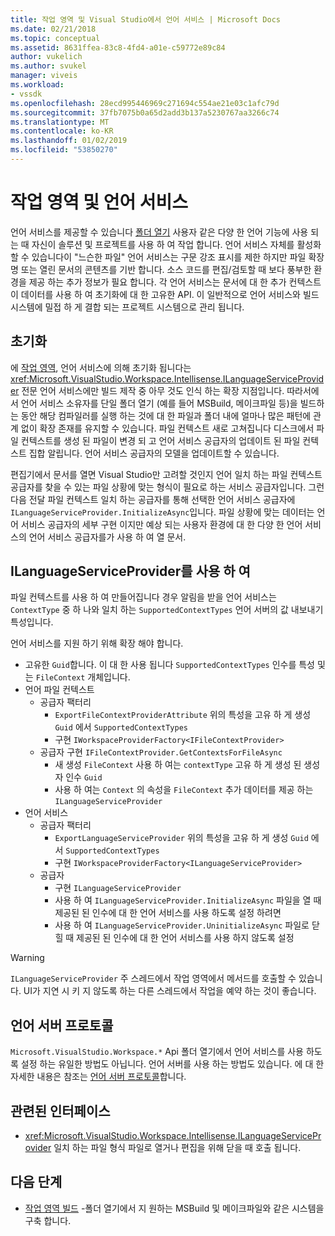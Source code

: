 ```yaml
---
title: 작업 영역 및 Visual Studio에서 언어 서비스 | Microsoft Docs
ms.date: 02/21/2018
ms.topic: conceptual
ms.assetid: 8631ffea-83c8-4fd4-a01e-c59772e89c84
author: vukelich
ms.author: svukel
manager: viveis
ms.workload:
- vssdk
ms.openlocfilehash: 28ecd995446969c271694c554ae21e03c1afc79d
ms.sourcegitcommit: 37fb7075b0a65d2add3b137a5230767aa3266c74
ms.translationtype: MT
ms.contentlocale: ko-KR
ms.lasthandoff: 01/02/2019
ms.locfileid: "53850270"
---
```

# <a name="workspaces-and-language-services"></a>작업 영역 및 언어 서비스

언어 서비스를 제공할 수 있습니다 [폴더 열기](../ide/develop-code-in-visual-studio-without-projects-or-solutions.md) 사용자 같은 다양 한 언어 기능에 사용 되는 때 자신이 솔루션 및 프로젝트를 사용 하 여 작업 합니다. 언어 서비스 자체를 활성화할 수 있습니다이 "느슨한 파일" 언어 서비스는 구문 강조 표시를 제한 하지만 파일 확장명 또는 열린 문서의 콘텐츠를 기반 합니다. 소스 코드를 편집/검토할 때 보다 풍부한 환경을 제공 하는 추가 정보가 필요 합니다. 각 언어 서비스는 문서에 대 한 추가 컨텍스트이 데이터를 사용 하 여 초기화에 대 한 고유한 API. 이 일반적으로 언어 서비스와 빌드 시스템에 밀접 하 게 결합 되는 프로젝트 시스템으로 관리 됩니다.

## <a name="initialization"></a>초기화

에 [작업 영역](workspaces.md), 언어 서비스에 의해 초기화 됩니다는 <xref:Microsoft.VisualStudio.Workspace.Intellisense.ILanguageServiceProvider> 전문 언어 서비스에만 빌드 제작 중 아무 것도 인식 하는 확장 지점입니다. 따라서에서 언어 서비스 소유자를 단일 폴더 열기 (예를 들어 MSBuild, 메이크파일 등)을 빌드하는 동안 해당 컴파일러를 실행 하는 것에 대 한 파일과 폴더 내에 얼마나 많은 패턴에 관계 없이 확장 존재를 유지할 수 있습니다. 파일 컨텍스트 새로 고쳐집니다 디스크에서 파일 컨텍스트를 생성 된 파일이 변경 되 고 언어 서비스 공급자의 업데이트 된 파일 컨텍스트 집합 알립니다. 언어 서비스 공급자의 모델을 업데이트할 수 있습니다.

편집기에서 문서를 열면 Visual Studio만 고려할 것인지 언어 일치 하는 파일 컨텍스트 공급자를 찾을 수 있는 파일 상황에 맞는 형식이 필요로 하는 서비스 공급자입니다. 그런 다음 전달 파일 컨텍스트 일치 하는 공급자를 통해 선택한 언어 서비스 공급자에 `ILanguageServiceProvider.InitializeAsync`입니다. 파일 상황에 맞는 데이터는 언어 서비스 공급자의 세부 구현 이지만 예상 되는 사용자 환경에 대 한 다양 한 언어 서비스의 언어 서비스 공급자를가 사용 하 여 열 문서.

## <a name="using-ilanguageserviceprovider"></a>ILanguageServiceProvider를 사용 하 여

파일 컨텍스트를 사용 하 여 만들어집니다 경우 알림을 받을 언어 서비스는 `ContextType` 중 하 나와 일치 하는 `SupportedContextTypes` 언어 서버의 값 내보내기 특성입니다.

언어 서비스를 지원 하기 위해 확장 해야 합니다.

- 고유한 `Guid`합니다. 이 대 한 사용 됩니다 `SupportedContextTypes` 인수를 특성 및는 `FileContext` 개체입니다.
- 언어 파일 컨텍스트
  - 공급자 팩터리
    - `ExportFileContextProviderAttribute` 위의 특성을 고유 하 게 생성 `Guid` 에서 `SupportedContextTypes`
    - 구현 `IWorkspaceProviderFactory<IFileContextProvider>`
  - 공급자 구현 `IFileContextProvider.GetContextsForFileAsync`
    - 새 생성 `FileContext` 사용 하 여는 `contextType` 고유 하 게 생성 된 생성자 인수 `Guid`
    - 사용 하 여는 `Context` 의 속성을 `FileContext` 추가 데이터를 제공 하는 `ILanguageServiceProvider`
- 언어 서비스
  - 공급자 팩터리
    - `ExportLanguageServiceProvider` 위의 특성을 고유 하 게 생성 `Guid` 에서 `SupportedContextTypes`
    - 구현 `IWorkspaceProviderFactory<ILanguageServiceProvider>`
  - 공급자
    - 구현 `ILanguageServiceProvider`
    - 사용 하 여 `ILanguageServiceProvider.InitializeAsync` 파일을 열 때 제공된 된 인수에 대 한 언어 서비스를 사용 하도록 설정 하려면
    - 사용 하 여 `ILanguageServiceProvider.UninitializeAsync` 파일로 닫힐 때 제공된 된 인수에 대 한 언어 서비스를 사용 하지 않도록 설정

>[!WARNING]
>`ILanguageServiceProvider` 주 스레드에서 작업 영역에서 메서드를 호출할 수 있습니다. UI가 지연 시 키 지 않도록 하는 다른 스레드에서 작업을 예약 하는 것이 좋습니다.

## <a name="language-server-protocol"></a>언어 서버 프로토콜

`Microsoft.VisualStudio.Workspace.*` Api 폴더 열기에서 언어 서비스를 사용 하도록 설정 하는 유일한 방법도 아닙니다. 언어 서버를 사용 하는 방법도 있습니다. 에 대 한 자세한 내용은 참조는 [언어 서버 프로토콜](language-server-protocol.md)합니다.

## <a name="related-interfaces"></a>관련된 인터페이스

- <xref:Microsoft.VisualStudio.Workspace.Intellisense.ILanguageServiceProvider> 일치 하는 파일 형식 파일로 열거나 편집을 위해 닫을 때 호출 됩니다.

## <a name="next-steps"></a>다음 단계

* [작업 영역 빌드](workspace-build.md) -폴더 열기에서 지 원하는 MSBuild 및 메이크파일와 같은 시스템을 구축 합니다. 